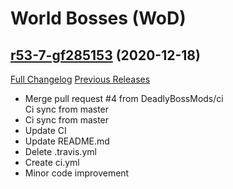 # <DBM> World Bosses (WoD)

## [r53-7-gf285153](https://github.com/DeadlyBossMods/DBM-WoD/tree/f2851536693224cb08f58c1770045f0a2dc71a41) (2020-12-18)
[Full Changelog](https://github.com/DeadlyBossMods/DBM-WoD/compare/r53...f2851536693224cb08f58c1770045f0a2dc71a41) [Previous Releases](https://github.com/DeadlyBossMods/DBM-WoD/releases)

- Merge pull request #4 from DeadlyBossMods/ci  
    Ci sync from master  
- Ci sync from master  
- Update CI  
- Update README.md  
- Delete .travis.yml  
- Create ci.yml  
- Minor code improvement  
